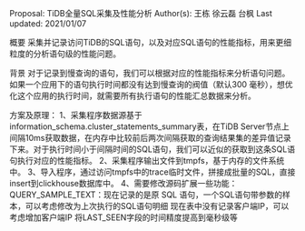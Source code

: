 Proposal: TiDB全量SQL采集及性能分析
Author(s): 王栋 徐云磊 台枫
Last updated: 2021/01/07

概要
采集并记录访问TiDB的SQL语句，以及对应SQL语句的性能指标，用来更细粒度的分析语句级的性能问题。

背景
对于记录到慢查询的语句，我们可以根据对应的性能指标来分析语句问题。
如果一个应用下的语句执行时间都没有达到慢查询的阀值（默认300 毫秒），想优化这个应用的执行时间，就需要所有执行语句的性能汇总数据来分析。

方案及原理：
1、采集程序数据源基于information_schema.cluster_statements_summary表，在TiDB Server节点上间隔10ms获取数据，在内存中比较前后两次间隔获取的查询结果集的差异值记录下来。对于执行时间小于间隔时间的SQL语句，我们可以近似的获取到这条SQL语句执行对应的性能指标。
2、采集程序输出文件到tmpfs，基于内存的文件系统中。
3、导入程序，通过访问tmpfs中的trace临时文件，拼接成批量的SQL，直接insert到clickhouse数据库中。
4、需要修改源码扩展一些功能：
QUERY_SAMPLE_TEXT：现在记录的是原 SQL 语句，一个SQL语句带参数的样本，可以考虑修改为上次执行的SQL语句明细
现在表中没有记录客户端IP，可以考虑增加客户端IP
将LAST_SEEN字段的时间精度提高到毫秒级等
